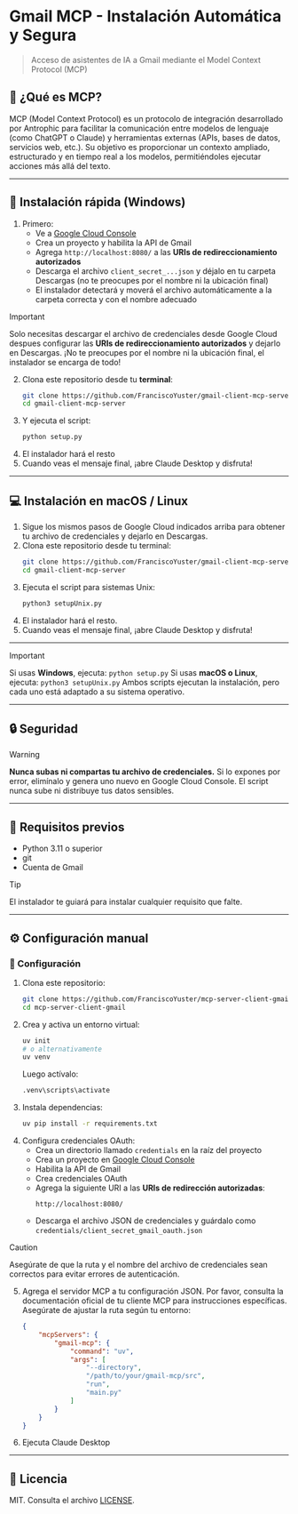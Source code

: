 # Gmail MCP - Instalación Automática y Segura

> Acceso de asistentes de IA a Gmail mediante el Model Context Protocol (MCP)

## 🧪 ¿Qué es MCP?

MCP (Model Context Protocol) es un protocolo de integración desarrollado por Antrophic para facilitar la comunicación entre modelos de lenguaje (como ChatGPT o Claude) y herramientas externas (APIs, bases de datos, servicios web, etc.). Su objetivo es proporcionar un contexto ampliado, estructurado y en tiempo real a los modelos, permitiéndoles ejecutar acciones más allá del texto.

---

## 🚀 Instalación rápida (Windows)

1. Primero:
   - Ve a [Google Cloud Console](https://console.cloud.google.com/apis/credentials)
   - Crea un proyecto y habilita la API de Gmail
   - Agrega `http://localhost:8080/` a las **URIs de redireccionamiento autorizados**
   - Descarga el archivo `client_secret_...json` y déjalo en tu carpeta Descargas (no te preocupes por el nombre ni la ubicación final)
   - El instalador detectará y moverá el archivo automáticamente a la carpeta correcta y con el nombre adecuado
> [!IMPORTANT]
> Solo necesitas descargar el archivo de credenciales desde Google Cloud despues configurar las **URIs de redireccionamiento autorizados** y dejarlo en Descargas. ¡No te preocupes por el nombre ni la ubicación final, el instalador se encarga de todo!
2. Clona este repositorio desde tu **terminal**:
   ```sh
   git clone https://github.com/FranciscoYuster/gmail-client-mcp-server
   cd gmail-client-mcp-server
   ```
3. Y ejecuta el script:
   ```sh
   python setup.py
   ```
4. El instalador hará el resto
5. Cuando veas el mensaje final, ¡abre Claude Desktop y disfruta!

---

## 💻 Instalación en macOS / Linux

1. Sigue los mismos pasos de Google Cloud indicados arriba para obtener tu archivo de credenciales y dejarlo en Descargas.
2. Clona este repositorio desde tu terminal:
   ```sh
   git clone https://github.com/FranciscoYuster/gmail-client-mcp-server
   cd gmail-client-mcp-server
   ```
3. Ejecuta el script para sistemas Unix:
   ```sh
   python3 setupUnix.py
   ```
4. El instalador hará el resto.
5. Cuando veas el mensaje final, ¡abre Claude Desktop y disfruta!

---

> [!IMPORTANT]
> Si usas **Windows**, ejecuta: `python setup.py`
> Si usas **macOS o Linux**, ejecuta: `python3 setupUnix.py`
> Ambos scripts ejecutan la instalación, pero cada uno está adaptado a su sistema operativo.

---

## 🔒 Seguridad

> [!WARNING]
> **Nunca subas ni compartas tu archivo de credenciales.** Si lo expones por error, elimínalo y genera uno nuevo en Google Cloud Console. El script nunca sube ni distribuye tus datos sensibles.

---

## 📝 Requisitos previos

- Python 3.11 o superior
- git
- Cuenta de Gmail

> [!TIP]
> El instalador te guiará para instalar cualquier requisito que falte.

---

## ⚙️ Configuración manual

### 🚀 Configuración

1. Clona este repositorio:
   ```sh
   git clone https://github.com/FranciscoYuster/mcp-server-client-gmail
   cd mcp-server-client-gmail
   ```
2. Crea y activa un entorno virtual:
   ```sh
   uv init
   # o alternativamente
   uv venv
   ```
   Luego actívalo:
   ```sh
   .venv\scripts\activate
   ```
3. Instala dependencias:
   ```sh
   uv pip install -r requirements.txt
   ```
4. Configura credenciales OAuth:
   - Crea un directorio llamado `credentials` en la raíz del proyecto
   - Crea un proyecto en [Google Cloud Console](https://console.cloud.google.com/)
   - Habilita la API de Gmail
   - Crea credenciales OAuth
   - Agrega la siguiente URI a las **URIs de redirección autorizadas**:
     ```
     http://localhost:8080/
     ```
   - Descarga el archivo JSON de credenciales y guárdalo como `credentials/client_secret_gmail_oauth.json`

> [!CAUTION]
> Asegúrate de que la ruta y el nombre del archivo de credenciales sean correctos para evitar errores de autenticación.

5. Agrega el servidor MCP a tu configuración JSON. Por favor, consulta la documentación oficial de tu cliente MCP para instrucciones específicas. Asegúrate de ajustar la ruta según tu entorno:
   ```json
   {
       "mcpServers": {
           "gmail-mcp": {
               "command": "uv",
               "args": [
                   "--directory",
                   "/path/to/your/gmail-mcp/src",
                   "run",
                   "main.py"
               ]
           }
       }
   }
   ```

6. Ejecuta Claude Desktop
---

## 📝 Licencia

MIT. Consulta el archivo [LICENSE](LICENSE).
